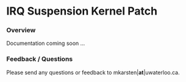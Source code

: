 IRQ Suspension Kernel Patch
===========================

### Overview

Documentation coming soon ...

### Feedback / Questions

Please send any questions or feedback to mkarsten|**at**|uwaterloo.ca.
